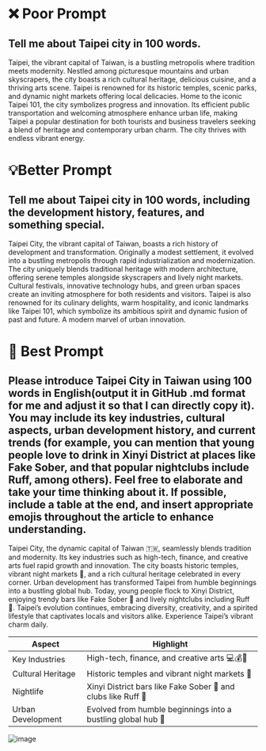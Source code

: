 # ❌ Poor Prompt
## Tell me about Taipei city in 100 words.

Taipei, the vibrant capital of Taiwan, is a bustling metropolis where tradition meets modernity. Nestled among picturesque mountains and urban skyscrapers, the city boasts a rich cultural heritage, delicious cuisine, and a thriving arts scene. Taipei is renowned for its historic temples, scenic parks, and dynamic night markets offering local delicacies. Home to the iconic Taipei 101, the city symbolizes progress and innovation. Its efficient public transportation and welcoming atmosphere enhance urban life, making Taipei a popular destination for both tourists and business travelers seeking a blend of heritage and contemporary urban charm. The city thrives with endless vibrant energy.

# 💡Better Prompt
## Tell me about Taipei city in 100 words, including the development history, features, and something special.

Taipei City, the vibrant capital of Taiwan, boasts a rich history of development and transformation. Originally a modest settlement, it evolved into a bustling metropolis through rapid industrialization and modernization. The city uniquely blends traditional heritage with modern architecture, offering serene temples alongside skyscrapers and lively night markets. Cultural festivals, innovative technology hubs, and green urban spaces create an inviting atmosphere for both residents and visitors. Taipei is also renowned for its culinary delights, warm hospitality, and iconic landmarks like Taipei 101, which symbolize its ambitious spirit and dynamic fusion of past and future. A modern marvel of urban innovation.

# 🎯 Best Prompt 
## Please introduce Taipei City in Taiwan using 100 words in English(output it in GitHub .md format for me and adjust it so that I can directly copy it). You may include its key industries, cultural aspects, urban development history, and current trends (for example, you can mention that young people love to drink in Xinyi District at places like Fake Sober, and that popular nightclubs include Ruff, among others). Feel free to elaborate and take your time thinking about it. If possible, include a table at the end, and insert appropriate emojis throughout the article to enhance understanding.

Taipei City, the dynamic capital of Taiwan 🇹🇼, seamlessly blends tradition and modernity. Its key industries such as high-tech, finance, and creative arts fuel rapid growth and innovation. The city boasts historic temples, vibrant night markets 🏮, and a rich cultural heritage celebrated in every corner. Urban development has transformed Taipei from humble beginnings into a bustling global hub. Today, young people flock to Xinyi District, enjoying trendy bars like Fake Sober 🍹 and lively nightclubs including Ruff 🎉. Taipei’s evolution continues, embracing diversity, creativity, and a spirited lifestyle that captivates locals and visitors alike. Experience Taipei’s vibrant charm daily.

| Aspect            | Highlight                                                                       |
|-------------------|---------------------------------------------------------------------------------|
| Key Industries    | High-tech, finance, and creative arts 💻💰🎨                                     |
| Cultural Heritage | Historic temples and vibrant night markets 🏮                                  |
| Nightlife         | Xinyi District bars like Fake Sober 🍹 and clubs like Ruff 🎉                   |
| Urban Development | Evolved from humble beginnings into a bustling global hub 🌆                     |

![image](https://github.com/user-attachments/assets/847de353-97ec-424a-b3d4-bf3d5cda779c)
